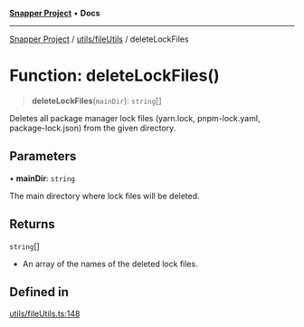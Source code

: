 [**Snapper Project**](../../../README.md) • **Docs**

***

[Snapper Project](../../../README.md) / [utils/fileUtils](../README.md) / deleteLockFiles

# Function: deleteLockFiles()

> **deleteLockFiles**(`mainDir`): `string`[]

Deletes all package manager lock files (yarn.lock, pnpm-lock.yaml, package-lock.json)
from the given directory.

## Parameters

• **mainDir**: `string`

The main directory where lock files will be deleted.

## Returns

`string`[]

- An array of the names of the deleted lock files.

## Defined in

[utils/fileUtils.ts:148](https://github.com/asifqatar/Snapper/blob/9f18c62942b3d333cd7c6e36f4a133723e967397/utils/fileUtils.ts#L148)
